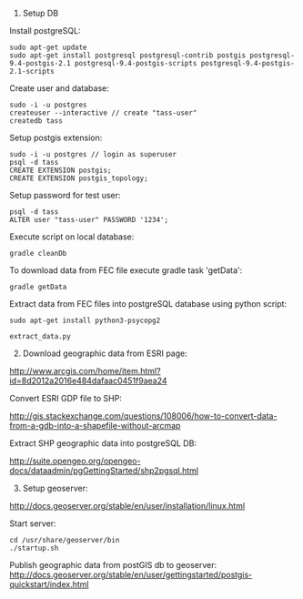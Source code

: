 1. Setup DB

Install postgreSQL:
```
sudo apt-get update
sudo apt-get install postgresql postgresql-contrib postgis postgresql-9.4-postgis-2.1 postgresql-9.4-postgis-scripts postgresql-9.4-postgis-2.1-scripts
```

Create user and database:
```
sudo -i -u postgres
createuser --interactive // create "tass-user"
createdb tass
```

Setup postgis extension:
```
sudo -i -u postgres // login as superuser
psql -d tass
CREATE EXTENSION postgis;
CREATE EXTENSION postgis_topology;
```

Setup password for test user:
```
psql -d tass
ALTER user "tass-user" PASSWORD '1234';
```

Execute script on local database:
```
gradle cleanDb
```

To download data from FEC file execute gradle task 'getData':

```
gradle getData
```

Extract data from FEC files into postgreSQL database using python script:
```
sudo apt-get install python3-psycopg2
```
```
extract_data.py
```

2. Download geographic data from ESRI page:

http://www.arcgis.com/home/item.html?id=8d2012a2016e484dafaac0451f9aea24

Convert ESRI GDP file to SHP:

http://gis.stackexchange.com/questions/108006/how-to-convert-data-from-a-gdb-into-a-shapefile-without-arcmap

Extract SHP geographic data into postgreSQL DB:

http://suite.opengeo.org/opengeo-docs/dataadmin/pgGettingStarted/shp2pgsql.html

3. Setup geoserver:

http://docs.geoserver.org/stable/en/user/installation/linux.html

Start server:
```
cd /usr/share/geoserver/bin
./startup.sh
```

Publish geographic data from postGIS db to geoserver:
http://docs.geoserver.org/stable/en/user/gettingstarted/postgis-quickstart/index.html
